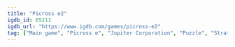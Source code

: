 ```yaml
---
title: "Picross e2"
igdb_id: 65211
igdb_url: "https://www.igdb.com/games/picross-e2"
tag: ["Main game", "Picross e", "Jupiter Corporation", "Puzzle", "Strategy", "Single player"]
---
```

